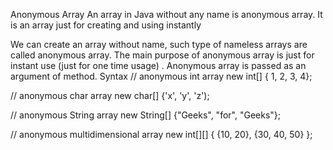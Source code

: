 Anonymous Array
An array in Java without any name is anonymous array. It is an array just for creating and using instantly

We can create an array without name, such type of nameless arrays are called anonymous array.
The main purpose of anonymous array is just for instant use (just for one time usage) .
Anonymous array is passed as an argument of method.
Syntax
// anonymous int array 
new int[] { 1, 2, 3, 4};

// anonymous char array 
new char[] {'x', 'y', 'z'); 

// anonymous String array
new String[] {"Geeks", "for", "Geeks"}; 

// anonymous multidimensional array
new int[][] { {10, 20}, {30, 40, 50} };